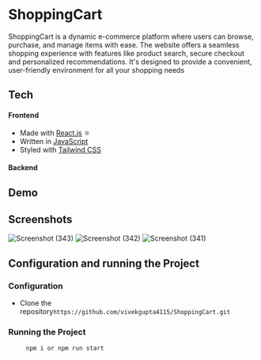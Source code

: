 # ShoppingCart

ShoppingCart is a dynamic e-commerce platform where users can browse, purchase, and manage items with ease. The website offers a seamless shopping experience with features like product search, 
secure checkout and personalized recommendations. It's designed to provide a convenient, user-friendly environment for all your shopping needs
## Tech

#### Frontend

- Made with [React.js](https://reactjs.org/) ⚛️
- Written in [JavaScript](https://www.javascript.com/)
- Styled with [Tailwind CSS](https://tailwindcss.com/)

#### Backend

## Demo

## Screenshots

![Screenshot (343)](https://github.com/user-attachments/assets/d1fbc9c1-a972-4024-b063-e5c08fe2f9ba)
![Screenshot (342)](https://github.com/user-attachments/assets/03c6fbe6-4031-4a7b-84d7-7b0712bf44aa)
![Screenshot (341)](https://github.com/user-attachments/assets/a32f4416-0ca5-4c17-86a2-90366404501e)

## Configuration and running the Project

### Configuration

- Clone the repository`https://github.com/vivekgupta4115/ShoppingCart.git`

### Running the Project

         npm i or npm run start
